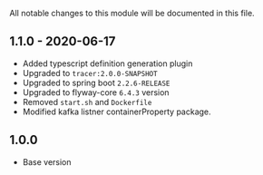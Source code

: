 
All notable changes to this module will be documented in this file.

## 1.1.0 - 2020-06-17

- Added typescript definition generation plugin
- Upgraded to `tracer:2.0.0-SNAPSHOT`
- Upgraded to spring boot `2.2.6-RELEASE`
- Upgraded to flyway-core `6.4.3` version
- Removed `start.sh` and `Dockerfile`
- Modified kafka listner containerProperty package.

## 1.0.0

- Base version
